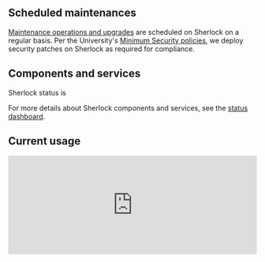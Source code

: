 <script src="//libraries.hund.io/status-js/status-3.4.3.js"></script>
<script>
  var statusWidget = new Status.Widget({
    hostname: "status.sherlock.stanford.edu",
    selector: "#sh_status",
    display: {
        ledPosition: "left",
    }
  });
</script>
<style>
.status-widget__state {
  font-size: 1.6rem;
}
.status-widget__led {
  height: 12px;
  width:  11px;
}
.status-widget__issue {
  line-height: normal;
}
.status-widget__issue__title,
.status-widget__issue__body {
  padding: 5px 0;
}
</style>

## Scheduled maintenances

[Maintenance operations and upgrades](concepts#maintenances-and-upgrades) are
scheduled on Sherlock on a regular basis.  Per the University's [Minimum
Security policies][url_minsec], we deploy security patches on Sherlock as
required for compliance.


[url_minsec]:  https://uit.stanford.edu/guide/securitystandards


## Components and services

Sherlock status is <span id="sh_status"></span>

For more details about Sherlock components and services, see the [status
dashboard][url_status].

[url_status]:  https://status.sherlock.stanford.edu

## Current usage

<iframe
  src="https://srcc-lookout.stanford.edu/public/dashboard-solo/db/sherlock-public-dashboard?panelId=3&theme=light"
  width="100%" height="200" frameborder="0">
</iframe>
